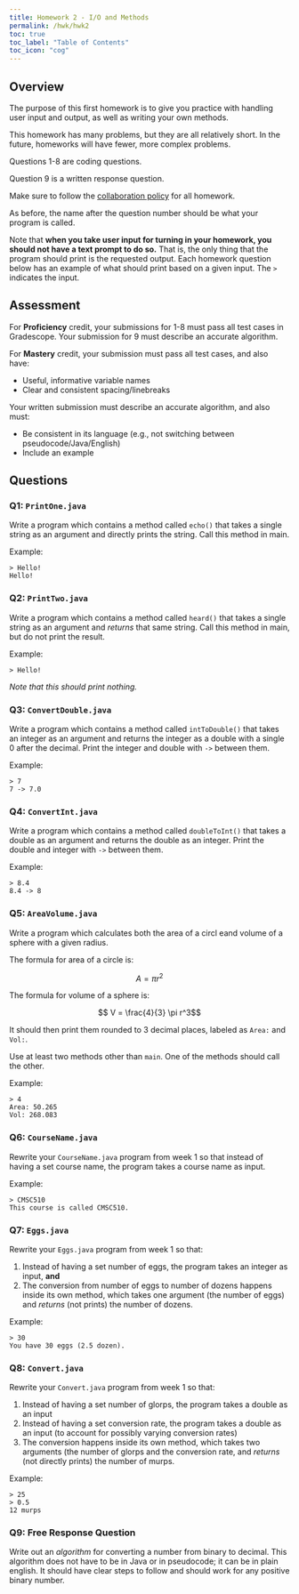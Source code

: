 ```yaml
---
title: Homework 2 - I/O and Methods
permalink: /hwk/hwk2
toc: true
toc_label: "Table of Contents"
toc_icon: "cog"
---
```


## Overview

The purpose of this first homework is to give you practice with handling user input and output, as well as writing your own methods. 

This homework has many problems, but they are all relatively short. In the future, homeworks will have fewer, more complex problems. 

Questions 1-8 are coding questions.

Question 9 is a written response question.

Make sure to follow the [collaboration policy][collab] for all homework.

As before, the name after the question number should be what your program is called. 

Note that **when you take user input for turning in your homework, you should not have a text prompt to do so.** That is, the only thing that the program should print is the requested output. Each homework question below has an example of what should print based on a given input. The `>` indicates the input. 

## Assessment

For **Proficiency** credit, your submissions for 1-8 must pass all test cases in Gradescope. Your submission for 9 must describe an accurate algorithm.

For **Mastery** credit, your submission must pass all test cases, and also have:

- Useful, informative variable names 
- Clear and consistent spacing/linebreaks

Your written submission must describe an accurate algorithm, and also must: 

- Be consistent in its language (e.g., not switching between pseudocode/Java/English)
- Include an example

[collab]: https://alackles.github.io/CMSC-150-WT-23/syllabus/#collaboration-and-plagiarism

## Questions


### Q1: `PrintOne.java`

Write a program which contains a method called `echo()` that takes a single string as an argument and directly prints the string. Call this method in main.

Example:
```
> Hello!
Hello!
```

### Q2: `PrintTwo.java`

Write a program which contains a method called `heard()` that takes a single string as an argument and _returns_ that same string. Call this method in main, but do not print the result.

Example:

```
> Hello!
```

_Note that this should print nothing._


### Q3: `ConvertDouble.java`

Write a program which contains a method called `intToDouble()` that takes an integer as an argument and returns the integer as a double with a single 0 after the decimal. Print the integer and double with `->` between them. 

Example:

```
> 7
7 -> 7.0
```

### Q4: `ConvertInt.java`

Write a program which contains a method called `doubleToInt()` that takes a double as an argument and returns the double as an integer. Print the double and integer with `->` between them.

Example:

```
> 8.4
8.4 -> 8
```

### Q5: `AreaVolume.java`

Write a program which calculates both the area of a circl eand  volume of a sphere with a given radius. 

The formula for area of a circle is:

$$ A = \pi r^2 $$

The formula for volume of a sphere is:

$$ V = \frac{4}{3} \pi r^3$$

It should then print them rounded to 3 decimal places, labeled as `Area:` and `Vol:`.

Use at least two methods other than `main`. One of the methods should call the other. 

Example:

```
> 4
Area: 50.265
Vol: 268.083
```

### Q6: `CourseName.java`

Rewrite your `CourseName.java` program from week 1 so that instead of having a set course name, the program takes a course name as input.

Example:

```
> CMSC510
This course is called CMSC510.
```

### Q7: `Eggs.java`

Rewrite your `Eggs.java` program from week 1 so that: 

1. Instead of having a set number of eggs, the program takes an integer as input, **and**
2. The conversion from number of eggs to number of dozens happens inside its own method, which takes one argument (the number of eggs) and _returns_ (not prints) the number of dozens. 

Example:
```
> 30
You have 30 eggs (2.5 dozen).
```

### Q8: `Convert.java`

Rewrite your `Convert.java` program from week 1 so that:

1. Instead of having a set number of glorps, the program takes a double as an input
2. Instead of having a set conversion rate, the program takes a double as an input (to account for possibly varying conversion rates)
3. The conversion happens inside its own method, which takes two arguments (the number of glorps and the conversion rate, and _returns_ (not directly prints) the number of murps. 

Example: 

```
> 25
> 0.5
12 murps
```

### Q9: Free Response Question

Write out an _algorithm_ for converting a number from binary to decimal. This algorithm does not have to be in Java or in pseudocode; it can be in plain english. It should have clear steps to follow and should work for any positive binary number. 

[collab]: https://alackles.github.io/CMSC-150-WT-23/syllabus/#collaboration-and-plagiarism
